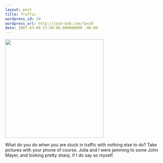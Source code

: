 ```yaml
---
layout: post
title: Traffic
wordpress_id: 19
wordpress_url: http://josh-bob.com/?p=19
date: 2007-03-09 17:50:00.000000000 -06:00
---
```

<p class="mobile-photo"><a href="http://photos1.blogger.com/x/blogger2/1892/135664769298385/1600/z/560191/bm-image-756872.jpg"><img src="http://photos1.blogger.com/x/blogger2/1892/135664769298385/320/z/409865/bm-image-756872.jpg" width="320"/></a></p>What do you do when you are stuck in traffic with nothing else to do? Take pictures with your phone of course. Julia and I were jamming to some John Mayer, and looking pretty sharp, if I do say so myself.
